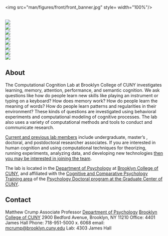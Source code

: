 
<link rel="stylesheet" type="text/css" href="https://fonts.googleapis.com/css?family=Abril+Fatface">
<link rel="stylesheet" type="text/css" href="https://fonts.googleapis.com/css?family=Archivo:400,700">
<link rel="stylesheet" type="text/css" href="https://fonts.googleapis.com/css?family=Roboto:200,300,400">
<script async src="https://badge.dimensions.ai/badge.js" charset="utf-8"></script>
<script type='text/javascript' src='https://d1bxh8uas1mnw7.cloudfront.net/assets/embed.js'></script>

<script>
  $(document).ready(function() {
    $('#header').prepend('<img src="images/front_banner.jpg" style= width="100%"/>');
  });
</script>

<!-- README.md is generated from README.Rmd. Please edit that file -->
<img src="man/figures/front/front_banner.jpg" style= width="100%"/>
<style type="text/css">
.headericons {
  width: 100%;
}
</style>

<br>

<div class="container">

<div class="row headericons">

<div class="col-sm-3">

<a href="https://www.crumplab.com/People.html">
<img src="man/figures/front/people-logos_black.png" class="hovericon"/>
</a>

</div>

<div class="col-sm-3">

<a href="https://www.crumplab.com/Publications.html">
<img src="man/figures/front/publications-logos_black.png" class="hovericon"/>
</a>

</div>

<div class="col-sm-3">

<a href="https://www.crumplab.com/Books.html">
<img src="man/figures/front/books.png" class="hovericon"/>
</a>

</div>

<div class="col-sm-3">

<a href="https://www.crumplab.com/Courses.html">
<img src="man/figures/front/courses.png" class="hovericon"/>
</a>

</div>

</div>

<div class="row">

<div class="col-sm-3">

<a href="https://www.crumplab.com/Apps.html">
<img src="man/figures/front/apps.png" class="hovericon"/>
</a>

</div>

<div class="col-sm-3">

<a href="https://www.crumplab.com/Opportunities.html">
<img src="man/figures/front/join.png" class="hovericon"/>
</a>

</div>

<div class="col-sm-3">

<a href="https://www.crumplab.com/index.html#contact">
<img src="man/figures/front/contact-logos_black.png" class="hovericon"/>
</a>

</div>

<div class="col-sm-3">

<a href="https://www.youtube.com/c/CrumpsComputationalCognitionLab?sub_confirmation=1">
<img src="man/figures/front/youtube.png" class="hovericon"/>
</a>

</div>

</div>

</div>

## About

The Computational Cognition Lab at Brooklyn College of CUNY investigates
learning, memory, attention, performance, and semantic cognition. We ask
questions like how do people learn new skills like playing an instrument
or typing on a keyboard? How does memory work? How do people learn the
meaning of words? How do people learn patterns and regularities in their
environment? These kinds of questions are investigated using behavioral
experiments and computational modeling of cognitive processes. The lab
also uses a variety of computational methods and tools to conduct and
communicate research.

[Current and previous lab
members](https://crumplab.github.io/People.html) include undergraduate,
master’s , doctoral, and postdoctoral researcher associates. If you are
interested in human cognition and using computational techniques for
theorizing, running experiments, analyzing data, and developing new
technologies [then you may be interested in joining the
team](https://crumplab.github.io/Opportunities.html).

The lab is located in the [Department of
Psychology](http://www.brooklyn.cuny.edu/web/academics/schools/naturalsciences/undergraduate/psychology.php)
at [Brooklyn College of CUNY](http://www.brooklyn.cuny.edu/), and
affiliated with the [Cognitive and Comparative Psychology Training
area](https://ccp-cuny.github.io) of the [Psychology Doctoral program at
the Graduate Center of
CUNY](https://www.gc.cuny.edu/Page-Elements/Academics-Research-Centers-Initiatives/Doctoral-Programs/Psychology/Training-Areas/Cognitive-and-Comparative-Psychology).

## Contact

Matthew Crump Associate Professor [Department of
Psychology](http://www.brooklyn.cuny.edu/web/academics/schools/naturalsciences/undergraduate/psychology.php)
[Brooklyn College of CUNY](http://www.brooklyn.cuny.edu/) 2900 Bedford
Avenue, Brooklyn, NY 11210 Office: 4401 James Hall Phone: 718-951-5000
x. 6068 email: <mcrump@brooklyn.cuny.edu> Lab: 4303 James Hall
